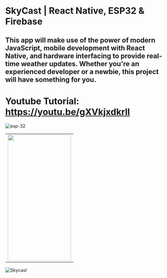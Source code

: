 # SkyCast | React Native, ESP32 & Firebase

## This app will make use of the power of modern JavaScript, mobile development with React Native, and hardware interfacing to provide real-time weather updates. Whether you're an experienced developer or a newbie, this project will have something for you.

# Youtube Tutorial: https://youtu.be/gXVkjxdkrlI


![esp-32](https://github.com/galbraithmedia1/SkyCast/assets/59584919/61c28cd6-8aa8-4690-8d3b-ee814870b6b3)

<table>
  <tr>
    <td><img src="https://github.com/galbraithmedia1/SkyCast/assets/59584919/cdeff7ad-da76-4cef-9b9e-b4ee10223458" width=200 height=400></td>
  </tr>
 </table>
 


![Skycast](https://github.com/galbraithmedia1/SkyCast/assets/59584919/5828ba4b-66a4-46ba-99dc-eba9156ce751)

